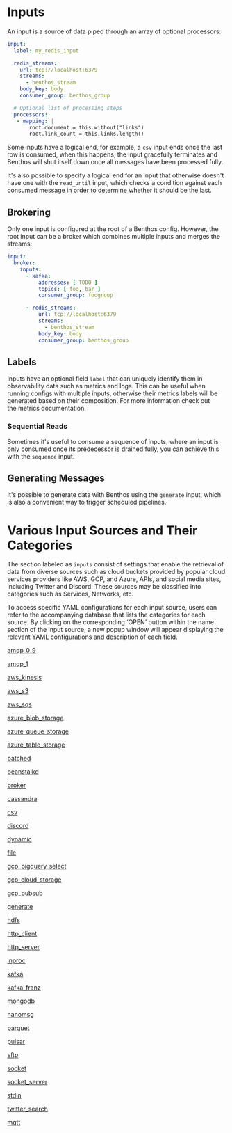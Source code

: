 # Inputs

An input is a source of data piped through an array of optional processors:

```yaml
input:
  label: my_redis_input

  redis_streams:
    url: tcp://localhost:6379
    streams:
      - benthos_stream
    body_key: body
    consumer_group: benthos_group

  # Optional list of processing steps
  processors:
   - mapping: |
       root.document = this.without("links")
       root.link_count = this.links.length()
```

Some inputs have a logical end, for example, a `csv` input ends once the last row is consumed, when this happens, the input gracefully terminates and Benthos will shut itself down once all messages have been processed fully.

It's also possible to specify a logical end for an input that otherwise doesn't have one with the `read_until` input, which checks a condition against each consumed message in order to determine whether it should be the last.

## Brokering

Only one input is configured at the root of a Benthos config. However, the root input can be a broker which combines multiple inputs and merges the streams:

```yaml
input:
  broker:
    inputs:
      - kafka:
          addresses: [ TODO ]
          topics: [ foo, bar ]
          consumer_group: foogroup

      - redis_streams:
          url: tcp://localhost:6379
          streams:
            - benthos_stream
          body_key: body
          consumer_group: benthos_group
```

## Labels

Inputs have an optional field `label` that can uniquely identify them in observability data such as metrics and logs. This can be useful when running configs with multiple inputs, otherwise their metrics labels will be generated based on their composition. For more information check out the metrics documentation.

### Sequential Reads

Sometimes it's useful to consume a sequence of inputs, where an input is only consumed once its predecessor is drained fully, you can achieve this with the `sequence` input.

## Generating Messages

It's possible to generate data with Benthos using the `generate` input, which is also a convenient way to trigger scheduled pipelines.

# Various Input Sources and Their Categories

The section labeled as `inputs` consist of settings that enable the retrieval of data from diverse sources such as cloud buckets provided by popular cloud services providers like AWS, GCP, and Azure, APIs, and social media sites, including Twitter and Discord. These sources may be classified into categories such as Services, Networks, etc.

To access specific YAML configurations for each input source, users can refer to the accompanying database that lists the categories for each source. By clicking on the corresponding ‘OPEN’ button within the name section of the input source, a new popup window will appear displaying the relevant YAML configurations and description of each field.

[amqp_0_9](./amqp_0_9.md)

[amqp_1](./amqp_1.md)

[aws_kinesis](./aws_kinesis.md)

[aws_s3](./aws_s3.md)

[aws_sqs](./aws_sqs.md)

[azure_blob_storage](./azure_blob_storage.md)

[azure_queue_storage](./azure_queue_storage.md)

[azure_table_storage](./azure_table_storage.md)

[batched](./batched.md)

[beanstalkd](./beanstalkd.md)

[broker](./broker.md)

[cassandra](./cassandra.md)

[csv](./csv.md)

[discord](./discord.md)

[dynamic](./dynamic.md)

[file](./file.md)

[gcp_bigquery_select](./gcp_bigquery_select.md)

[gcp_cloud_storage](./gcp_cloud_storage.md)

[gcp_pubsub](./gcp_pubsub.md)

[generate](./generate.md)

[hdfs](./hdfs.md)

[http_client](./http_client.md)

[http_server](./http_server.md)

[inproc](./inproc.md)

[kafka](./kafka.md)

[kafka_franz](./kafka_franz.md)

[mongodb](./mongodb.md)

[nanomsg](./nanomsg.md)

[parquet](./parquet.md)

[pulsar](./pulsar.md)

[sftp](./sftp.md)

[socket](./socket.md)

[socket_server](./socket_server.md)

[stdin](./stdin.md)

[twitter_search](./twitter_search.md)

[mqtt](./mqtt.md)